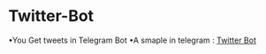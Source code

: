 # Twitter-Bot
•You Get tweets in Telegram Bot
•A smaple in telegram : [Twitter Bot](https://telegram.me/TwitterRubot)
